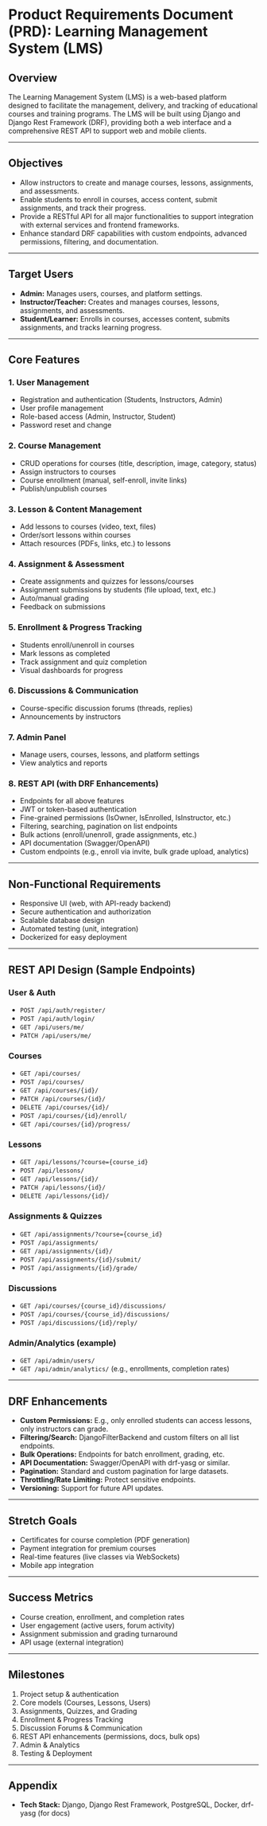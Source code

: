 # Product Requirements Document (PRD): Learning Management System (LMS)

## Overview
The Learning Management System (LMS) is a web-based platform designed to facilitate the management, delivery, and tracking of educational courses and training programs. The LMS will be built using Django and Django Rest Framework (DRF), providing both a web interface and a comprehensive REST API to support web and mobile clients.

---

## Objectives
- Allow instructors to create and manage courses, lessons, assignments, and assessments.
- Enable students to enroll in courses, access content, submit assignments, and track their progress.
- Provide a RESTful API for all major functionalities to support integration with external services and frontend frameworks.
- Enhance standard DRF capabilities with custom endpoints, advanced permissions, filtering, and documentation.

---

## Target Users
- **Admin:** Manages users, courses, and platform settings.
- **Instructor/Teacher:** Creates and manages courses, lessons, assignments, and assessments.
- **Student/Learner:** Enrolls in courses, accesses content, submits assignments, and tracks learning progress.

---

## Core Features

### 1. User Management
- Registration and authentication (Students, Instructors, Admin)
- User profile management
- Role-based access (Admin, Instructor, Student)
- Password reset and change

### 2. Course Management
- CRUD operations for courses (title, description, image, category, status)
- Assign instructors to courses
- Course enrollment (manual, self-enroll, invite links)
- Publish/unpublish courses

### 3. Lesson & Content Management
- Add lessons to courses (video, text, files)
- Order/sort lessons within courses
- Attach resources (PDFs, links, etc.) to lessons

### 4. Assignment & Assessment
- Create assignments and quizzes for lessons/courses
- Assignment submissions by students (file upload, text, etc.)
- Auto/manual grading
- Feedback on submissions

### 5. Enrollment & Progress Tracking
- Students enroll/unenroll in courses
- Mark lessons as completed
- Track assignment and quiz completion
- Visual dashboards for progress

### 6. Discussions & Communication
- Course-specific discussion forums (threads, replies)
- Announcements by instructors

### 7. Admin Panel
- Manage users, courses, lessons, and platform settings
- View analytics and reports

### 8. REST API (with DRF Enhancements)
- Endpoints for all above features
- JWT or token-based authentication
- Fine-grained permissions (IsOwner, IsEnrolled, IsInstructor, etc.)
- Filtering, searching, pagination on list endpoints
- Bulk actions (enroll/unenroll, grade assignments, etc.)
- API documentation (Swagger/OpenAPI)
- Custom endpoints (e.g., enroll via invite, bulk grade upload, analytics)

---

## Non-Functional Requirements

- Responsive UI (web, with API-ready backend)
- Secure authentication and authorization
- Scalable database design
- Automated testing (unit, integration)
- Dockerized for easy deployment

---

## REST API Design (Sample Endpoints)

### User & Auth
- `POST /api/auth/register/`
- `POST /api/auth/login/`
- `GET /api/users/me/`
- `PATCH /api/users/me/`

### Courses
- `GET /api/courses/`
- `POST /api/courses/`
- `GET /api/courses/{id}/`
- `PATCH /api/courses/{id}/`
- `DELETE /api/courses/{id}/`
- `POST /api/courses/{id}/enroll/`
- `GET /api/courses/{id}/progress/`

### Lessons
- `GET /api/lessons/?course={course_id}`
- `POST /api/lessons/`
- `GET /api/lessons/{id}/`
- `PATCH /api/lessons/{id}/`
- `DELETE /api/lessons/{id}/`

### Assignments & Quizzes
- `GET /api/assignments/?course={course_id}`
- `POST /api/assignments/`
- `GET /api/assignments/{id}/`
- `POST /api/assignments/{id}/submit/`
- `POST /api/assignments/{id}/grade/`

### Discussions
- `GET /api/courses/{course_id}/discussions/`
- `POST /api/courses/{course_id}/discussions/`
- `POST /api/discussions/{id}/reply/`

### Admin/Analytics (example)
- `GET /api/admin/users/`
- `GET /api/admin/analytics/` (e.g., enrollments, completion rates)

---

## DRF Enhancements

- **Custom Permissions:** E.g., only enrolled students can access lessons, only instructors can grade.
- **Filtering/Search:** DjangoFilterBackend and custom filters on all list endpoints.
- **Bulk Operations:** Endpoints for batch enrollment, grading, etc.
- **API Documentation:** Swagger/OpenAPI with drf-yasg or similar.
- **Pagination:** Standard and custom pagination for large datasets.
- **Throttling/Rate Limiting:** Protect sensitive endpoints.
- **Versioning:** Support for future API updates.

---

## Stretch Goals

- Certificates for course completion (PDF generation)
- Payment integration for premium courses
- Real-time features (live classes via WebSockets)
- Mobile app integration

---

## Success Metrics

- Course creation, enrollment, and completion rates
- User engagement (active users, forum activity)
- Assignment submission and grading turnaround
- API usage (external integration)

---

## Milestones

1. Project setup & authentication
2. Core models (Courses, Lessons, Users)
3. Assignments, Quizzes, and Grading
4. Enrollment & Progress Tracking
5. Discussion Forums & Communication
6. REST API enhancements (permissions, docs, bulk ops)
7. Admin & Analytics
8. Testing & Deployment

---

## Appendix

- **Tech Stack:** Django, Django Rest Framework, PostgreSQL, Docker, drf-yasg (for docs)
